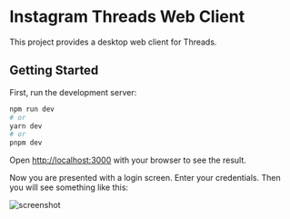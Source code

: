 # Instagram Threads Web Client

This project provides a desktop web client for Threads.

## Getting Started

First, run the development server:

```bash
npm run dev
# or
yarn dev
# or
pnpm dev
```

Open [http://localhost:3000](http://localhost:3000) with your browser to see the result.

Now you are presented with a login screen. Enter your credentials. Then you will see something like this:

![screenshot](https://user-images.githubusercontent.com/2539092/252205654-8ed5948f-c3e1-4eae-a8a7-8f301c0cc6a6.png)
